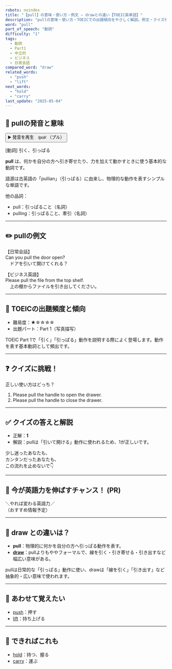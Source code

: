 ```yaml
---
robots: noindex
title: "【pull】の意味・使い方・例文 ― drawとの違い【TOEIC英単語】"
description: "pullの意味・使い方・TOEICでの出題傾向をやさしく解説。例文・クイズ付きでdrawとの違いもわかりやすく学べます。"
word: "pull"
part_of_speech: "動詞"
difficulty: "1"
tags:
  - 動詞
  - Part1
  - 中立的
  - ビジネス
  - 日常会話
compared_word: "draw"
related_words:
  - "push"
  - "lift"
next_words:
  - "hold"
  - "carry"
last_update: "2025-05-04"
---
```


## 🔰 pullの発音と意味

<button class="play-audio" onclick="playTTS('pull')">
  <span class="play-audio-main">
    ▶️ 発音を再生　/pʊl/
  </span>
  <span class="play-audio-sub">
    （プル）
  </span>
</button>

[動詞] 引く、引っぱる

**pull** は、何かを自分の方へ引き寄せたり、力を加えて動かすときに使う基本的な動詞です。

語源は古英語の「pullian」（引っぱる）に由来し、物理的な動作を表すシンプルな単語です。

他の品詞：  
- pull：引っぱること（名詞）
- pulling：引っぱること、牽引（名詞）

---

## ✏️ pullの例文

【日常会話】  
Can you pull the door open?  
　ドアを引いて開けてくれる？

【ビジネス英語】  
Please pull the file from the top shelf.  
　上の棚からファイルを引き出してください。

---

## 🎯 TOEICの出題頻度と傾向

- 難易度：★☆☆☆☆
- 出題パート：Part 1（写真描写）

TOEIC Part 1で「引く」「引っぱる」動作を説明する際によく登場します。動作を表す基本動詞として頻出です。

---

## ❓ クイズに挑戦！

正しい使い方はどっち？

1. Please pull the handle to open the drawer.  
2. Please pull the handle to close the drawer.

---

## ✅ クイズの答えと解説

- 正解：**1**
- 解説：pullは「引いて開ける」動作に使われるため、1が正しいです。

少し迷ったあなたも、  
カンタンだったあなたも、  
この流れを止めないで👇️

---

## 🚀 今が英語力を伸ばすチャンス！ (PR)

<div class="info-center">
＼やれば変わる英語力／<br>  
（おすすめ情報予定）
</div>

---

## 🤔  draw との違いは？

- **pull**：物理的に何かを自分の方へ引っぱる動作を表す。
- **[draw](/word/draw/)**：pullよりもややフォーマルで、線を引く・引き寄せる・引き出すなど幅広い意味がある。

pullは日常的な「引っぱる」動作に使い、drawは「線を引く」「引き出す」など抽象的・広い意味で使われます。

---

## 🧩 あわせて覚えたい

- [push](/word/push/)：押す
- [lift](/word/lift/)：持ち上げる

---

## 📖 できればこれも

- [hold](/word/hold/)：持つ、握る
- [carry](/word/carry/)：運ぶ

<!-- cvid: aid36_bid28 -->
